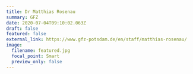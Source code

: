 ```yaml
---
title: Dr Matthias Rosenau
summary: GFZ
date: 2020-07-04T09:10:02.063Z
draft: false
featured: false
external_link: https://www.gfz-potsdam.de/en/staff/matthias-rosenau/
image:
  filename: featured.jpg
  focal_point: Smart
  preview_only: false
---
```

